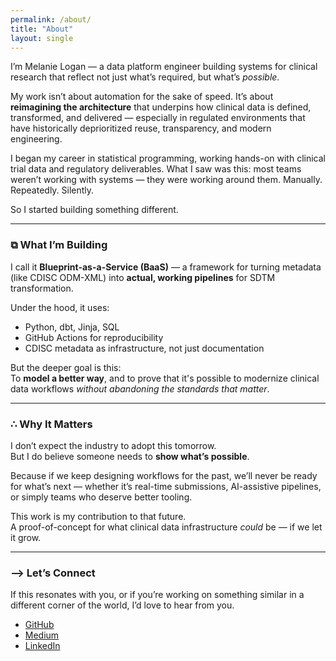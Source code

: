 ```yaml
---
permalink: /about/
title: "About"
layout: single
---
```


I’m Melanie Logan — a data platform engineer building systems for clinical research that reflect not just what’s required, but what’s *possible*.

My work isn’t about automation for the sake of speed. It’s about **reimagining the architecture** that underpins how clinical data is defined, transformed, and delivered — especially in regulated environments that have historically deprioritized reuse, transparency, and modern engineering.

I began my career in statistical programming, working hands-on with clinical trial data and regulatory deliverables. What I saw was this: most teams weren’t working with systems — they were working around them. Manually. Repeatedly. Silently.

So I started building something different.

---

### ⧉ What I’m Building

I call it **Blueprint-as-a-Service (BaaS)** — a framework for turning metadata (like CDISC ODM-XML) into **actual, working pipelines** for SDTM transformation.

Under the hood, it uses:
- Python, dbt, Jinja, SQL
- GitHub Actions for reproducibility
- CDISC metadata as infrastructure, not just documentation

But the deeper goal is this:  
To **model a better way**, and to prove that it's possible to modernize clinical data workflows *without abandoning the standards that matter*.

---

### ∴ Why It Matters

I don’t expect the industry to adopt this tomorrow.  
But I do believe someone needs to **show what’s possible**.

Because if we keep designing workflows for the past, we’ll never be ready for what’s next — whether it’s real-time submissions, AI-assistive pipelines, or simply teams who deserve better tooling.

This work is my contribution to that future.  
A proof-of-concept for what clinical data infrastructure *could* be — if we let it grow.

---

### ⟶ Let’s Connect

If this resonates with you, or if you’re working on something similar in a different corner of the world, I’d love to hear from you.

- [GitHub](https://github.com/mlogan914)  
- [Medium](https://medium.com/@mlogan914)  
- [LinkedIn](https://www.linkedin.com/in/melanie-logan/)
